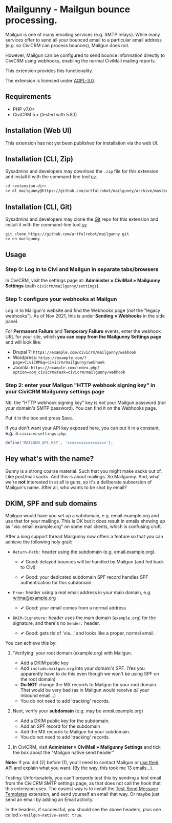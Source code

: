 # Mailgunny - Mailgun bounce processing.

Mailgun is one of many emailing services (e.g. SMTP relays). While many services
offer to send all your bounced email to a particular email address (e.g. so
CiviCRM can process bounces), Mailgun does not.

However, Mailgun can be configured to send bounce information directly to
CiviCRM using webhooks, enabling the normal CiviMail mailing reports.

This extension provides this functionality.

The extension is licensed under [AGPL-3.0](LICENSE.txt).

## Requirements

* PHP v7.0+
* CiviCRM 5.x (tested with 5.8.1)

## Installation (Web UI)

This extension has not yet been published for installation via the web UI.

## Installation (CLI, Zip)

Sysadmins and developers may download the `.zip` file for this extension and
install it with the command-line tool [cv](https://github.com/civicrm/cv).

```bash
cd <extension-dir>
cv dl mailgunny@https://github.com/artfulrobot/mailgunny/archive/master.zip
```

## Installation (CLI, Git)

Sysadmins and developers may clone the [Git](https://en.wikipedia.org/wiki/Git) repo for this extension and
install it with the command-line tool [cv](https://github.com/civicrm/cv).

```bash
git clone https://github.com/artfulrobot/mailgunny.git
cv en mailgunny
```

## Usage

### Step 0: Log in to Civi and Mailgun in separate tabs/browsers

In CiviCRM, visit the settings page at: **Administer » CiviMail » Mailgunny Settings** (path `civicrm/mailgunny/settings`).

### Step 1: configure your webhooks at Mailgun

Log in to Mailgun's website and find the Webhooks page (*not* the "legacy webhooks"). As of Nov 2021, this is under **Sending » Webhooks** in the side panel.

For **Permanent Failure** and **Temporary Failure** events, enter the webhook URL for your site, which **you can copy from the Mailgunny Settings page** and will look like:

- Drupal 7: `https://example.com/civicrm/mailgunny/webhook`
- Wordpress: `https://example.com/?page=CiviCRM&q=civicrm/mailgunny/webhook`
- Joomla: `https://example.com/index.php?option=com_civicrm&task=civicrm/mailgunny/webhook`

### Step 2: enter your Mailgun "HTTP webhook signing key" in your CiviCRM Mailgunny settings page

Nb. the "HTTP webhook signing key" key is *not* your Mailgun password (nor your domain's SMTP password). You can find it on the Webhooks page.

Put it in the box and press Save.

If you don't want your API key exposed here, you can put it in a constant, e.g. in `civicrm.settings.php`:

```php
define('MAILGUN_API_KEY', 'xxxxxxxxxxxxxxxxx');
```
## Hey what's with the name?

Gunny is a strong coarse material. Such that you might make sacks out of. Like
post/mail sacks. And this is about mailings. So Mailgunny. And, what we're
**not** interested in at all is guns, so it's a deliberate subversion of
Mailgun's name. After all, who wants to be shot by email?

## DKIM, SPF and sub domains

Mailgun would have you set up a subdomain, e.g. email.example.org and use that for your mailings. This is OK but it does result in emails showing up as "via: email.example.org" on some mail clients, which is confusing cruft.

After a long support thread Mailgunny now offers a feature so that you can achieve the following holy grail:

- `Return-Path:` header using the subdomain (e.g. email.example.org).

   - ✔ Good: delayed bounces will be handled by Mailgun (and fed back to Civi)

   - ✔ Good: your dedicated subdomain SPF record handles SPF authentication for this subdomain.

- `From:` header using a real email address in your main domain, e.g. wilma@example.org

   - ✔ Good: your email comes from a normal address

- `DKIM-Signature:` header uses the main domain (`example.org`) for the signature, and there's no `Sender:` header.

   - ✔ Good: gets rid of 'via...' and looks like a proper, normal email.

You can achieve this by:

1. 'Verifying' your root domain (example.org) with Mailgun.

   - Add a DKIM public key
   - Add `include:mailgun.org` into your domain's SPF. (Yes you apparently have to do this even though we won't be using SPF on the root domain)
   - **Do NOT** change the MX records to Mailgun for your root domain. That would be very bad (as in Mailgun would receive *all* your inbound email...)
   - You do not need to add 'tracking' records.

2. Next, verify your **subdomain** (e.g. may be _email_.example.org)

   - Add a DKIM public key for the subdomain.
   - Add an SPF record for the subdomain
   - Add the MX records to Mailgun for your subdomain.
   - You do not need to add 'tracking' records.

3. In CiviCRM, visit **Administer » CiviMail » Mailgunny Settings** and tick the box about the "Mailgun native send header"

**Note:** If you did (2) before (1), you'll need to contact Mailgun or [use their API](https://documentation.mailgun.com/en/latest/api-domains.html#domains) and explain what you want. (By the way, this took me 13 emails...).

Testing: Unfortunately, you can't properly test this by sending a test email from the CiviCRM SMTP settings page, as that does not call the hook that this extension uses. The easiest way is to install the [Test-Send Message Templates](https://lab.civicrm.org/extensions/msgtpltester) extension, and send yourself an email that way. Or maybe just send an email by adding an Email activity.

In the headers, if successful, you should see the above headers, plus one called `x-mailgun-native-send: true`.


